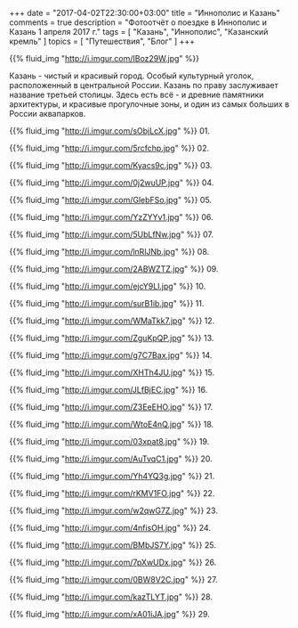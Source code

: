 +++
date = "2017-04-02T22:30:00+03:00"
title = "Иннополис и Казань"
comments = true
description = "Фотоотчёт о поездке в Иннополис и Казань 1 апреля 2017 г."
tags = [ "Казань", "Иннополис", "Казанский кремль" ]
topics = [ "Путешествия", "Блог" ]
+++

{{% fluid_img "http://i.imgur.com/IBoz29W.jpg" %}}

Казань - чистый и красивый город. Особый культурный уголок, расположенный в центральной России.
Казань по праву заслуживает название третьей столицы. Здесь есть всё - и древние памятники архитектуры, и красивые прогулочные зоны, и один из самых больших в России аквапарков.
<!--more-->

{{% fluid_img "http://i.imgur.com/sObjLcX.jpg" %}}
01.

{{% fluid_img "http://i.imgur.com/5rcfchp.jpg" %}}
02.

{{% fluid_img "http://i.imgur.com/Kyacs9c.jpg" %}}
03.

{{% fluid_img "http://i.imgur.com/0j2wuUP.jpg" %}}
04.

{{% fluid_img "http://i.imgur.com/GlebFSo.jpg" %}}
05.

{{% fluid_img "http://i.imgur.com/YzZYYv1.jpg" %}}
06.

{{% fluid_img "http://i.imgur.com/5UbLfNw.jpg" %}}
07.

{{% fluid_img "http://i.imgur.com/lnRlJNb.jpg" %}}
08.

{{% fluid_img "http://i.imgur.com/2ABWZTZ.jpg" %}}
09.

{{% fluid_img "http://i.imgur.com/ejcY9Ll.jpg" %}}
10.

{{% fluid_img "http://i.imgur.com/surB1ib.jpg" %}}
11.

{{% fluid_img "http://i.imgur.com/WMaTkk7.jpg" %}}
12.

{{% fluid_img "http://i.imgur.com/ZguKpQP.jpg" %}}
13.

{{% fluid_img "http://i.imgur.com/g7C7Bax.jpg" %}}
14.

{{% fluid_img "http://i.imgur.com/XHTh4JU.jpg" %}}
15.

{{% fluid_img "http://i.imgur.com/JLfBjEC.jpg" %}}
16.

{{% fluid_img "http://i.imgur.com/Z3EeEHO.jpg" %}}
17.

{{% fluid_img "http://i.imgur.com/WtoE4nQ.jpg" %}}
18.

{{% fluid_img "http://i.imgur.com/03xpat8.jpg" %}}
19.

{{% fluid_img "http://i.imgur.com/AuTvqC1.jpg" %}}
20.

{{% fluid_img "http://i.imgur.com/Yh4YQ3g.jpg" %}}
21.

{{% fluid_img "http://i.imgur.com/rKMV1FO.jpg" %}}
22.

{{% fluid_img "http://i.imgur.com/w2qwG7Z.jpg" %}}
23.

{{% fluid_img "http://i.imgur.com/4nfisOH.jpg" %}}
24.

{{% fluid_img "http://i.imgur.com/BMbJS7Y.jpg" %}}
25.

{{% fluid_img "http://i.imgur.com/7pXwUDx.jpg" %}}
26.

{{% fluid_img "http://i.imgur.com/0BW8V2C.jpg" %}}
27.

{{% fluid_img "http://i.imgur.com/kazTLYT.jpg" %}}
28.

{{% fluid_img "http://i.imgur.com/xA01iJA.jpg" %}}
29.
